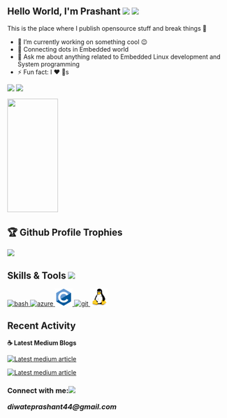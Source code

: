 ## Hello World, I'm Prashant <img src="https://media.giphy.com/media/hvRJCLFzcasrR4ia7z/giphy.gif" width="25px"> ![](https://komarev.com/ghpvc/?username=prashantdivate&abbreviated=true&base=13000)

This is the place where I publish opensource stuff and break things 🤣
* 🔭 I’m currently working on something cool 😉 
* 🌱 Connecting dots in Embedded world 
* 💬 Ask me about anything related to Embedded Linux development and System programming
* ⚡ Fun fact: I ❤️ 🐶s

<img align="centre" width="48%" src="https://github-readme-stats.vercel.app/api?username=prashantdivate&show_icons=true&theme=onedark"/> <img align="centre" width="48%" src="https://github-readme-streak-stats.herokuapp.com?user=prashantdivate&count_private=true&theme=radical"/> 

<img align="centre" height="260em" width="48%" src="https://github-readme-stats.vercel.app/api/top-langs/?username=prashantdivate&show_icons=true&theme=onedark&hide_border=true&layout=compact&langs_count=8"/>

<h2>🏆 Github Profile Trophies</h2> <a href="https://github.com/ryo-ma/github-profile-trophy"> <img src="https://github-profile-trophy.vercel.app/?username=prashantdivate&theme=monokai&row=1&column=8">
  </a>
  
<p><h2> Skills & Tools  <img src = "https://media2.giphy.com/media/QssGEmpkyEOhBCb7e1/giphy.gif?cid=ecf05e47a0n3gi1bfqntqmob8g9aid1oyj2wr3ds3mg700bl&rid=giphy.gif" width = 32px> </h2><p align="left"> <a href="https://www.gnu.org/software/bash/" target="_blank" rel="noreferrer"> <img src="https://www.vectorlogo.zone/logos/gnu_bash/gnu_bash-icon.svg" alt="bash" width="40" height="40"/> </a> <a href="https://azure.microsoft.com/en-in/" target="_blank" rel="noreferrer"> <img src="https://www.vectorlogo.zone/logos/microsoft_azure/microsoft_azure-icon.svg" alt="azure" width="40" height="40"/> </a> <a href="https://www.cprogramming.com/" target="_blank" rel="noreferrer"> <img src="https://raw.githubusercontent.com/devicons/devicon/master/icons/c/c-original.svg" alt="c" width="40" height="40"/> </a> <a href="https://git-scm.com/" target="_blank" rel="noreferrer"> <img src="https://www.vectorlogo.zone/logos/git-scm/git-scm-icon.svg" alt="git" width="40" height="40"/> </a> <a href="https://www.linux.org/" target="_blank" rel="noreferrer"> <img src="https://raw.githubusercontent.com/devicons/devicon/master/icons/linux/linux-original.svg" alt="linux" width="40" height="40"/> </a> </p>

## Recent Activity

<p><b> &#9749; Latest Medium Blogs</b></p>

<a target="_blank" href="https://github-readme-medium-recent-article.vercel.app/medium/@prashant-divate/0"><img src="https://github-readme-medium-recent-article.vercel.app/medium/@prashant-divate/0" alt="Latest medium article">

<a target="_blank" href="https://github-readme-medium-recent-article.vercel.app/medium/@prashant-divate/1"><img src="https://github-readme-medium-recent-article.vercel.app/medium/@prashant-divate/1" alt="Latest medium article"> </a>

<h3 align="left">Connect with me:<img src='https://raw.githubusercontent.com/ShahriarShafin/ShahriarShafin/main/Assets/handshake.gif' width="100px">

_diwateprashant44@gmail.com_
</h3>
